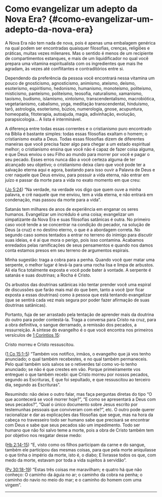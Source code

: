 # Como evangelizar um adepto da Nova Era? {#como-evangelizar-um-adepto-da-nova-era}

A Nova Era não tem nada de nova, pois é apenas uma embalagem genérica na qual podem ser encontradas quaisquer filosofias, crenças, religiões e práticas, muitas vezes milenares. Mas o sentido é menos de um recipiente de compartimentos estanques, e mais de um liquidificador no qual você prepara uma vitamina espiritualista com os ingredientes que mais lhe agradam, às vezes até conflitantes e contraditórios entre si.

Dependendo da preferência da pessoa você encontrará nessa vitamina um pouco de gnosticismo, agnosticismo, animismo, ateísmo, deísmo, esoterismo, espiritismo, hedonismo, humanismo, monoteísmo, politeísmo, misticismo, panteísmo, politeísmo, teosofia, naturalismo, xamanismo, taoísmo, budismo, islamismo, xintoísmo, transcendentalismo, macrobiótica, vegetarianismo, cabalismo, yoga, meditação transcendental, hinduísmo, tarô, astrologia, esoterismo, búzios, numerologia, gnose, acupuntura, homeopatia, fitoterapia, autoajuda, magia, adivinhação, evolução, parapsicologia... A lista é interminável.

A diferença entre todas essas correntes e o cristianismo puro encontrado na Bíblia é bastante simples: todas essas filosofias exaltam o homem; o cristianismo exalta a Deus. Todas essas filosofias dizem de diferentes maneiras que você precisa fazer algo para chegar a um estado espiritual melhor; o cristianismo ensina que você não é capaz de fazer coisa alguma, e que Deus enviou o seu Filho ao mundo para morrer por você e pagar o seu pecado. Esses erros nunca dão a você certeza alguma de ter alcançado seu objetivo; o cristianismo deixa claro que você pode ter a salvação eterna aqui e agora, bastando para isso ouvir a Palavra de Deus e crer naquele que Deus enviou, para possuir a vida eterna, não entrar em juízo e passar da morte para a vida no exato momento em que creu:

([Jo 5:24](http://bibliaonline.com.br/acf/jo/5/24)) “Na verdade, na verdade vos digo que quem ouve a minha palavra, e crê naquele que me enviou, tem a vida eterna, e não entrará em condenação, mas passou da morte para a vida”.

Satanás tem milhares de anos de experiência em enganar os seres humanos. Evangelizar um incrédulo é uma coisa; evangelizar um simpatizante da Nova Era e suas filosofias satânicas é outra. No primeiro caso você tende a se concentrar na condição do pecador, na solução de Deus (a cruz) e no destino eterno, o que é a abordagem correta. No segundo caso somos tentados a entrar no terreno do inimigo para discutir suas ideias, e é aí que mora o perigo, pois isso contamina. Acabamos enredados pelas ramificações de seus pensamentos e quando nos damos conta estamos presos em seu terreno de argumentos espirais.

Minha sugestão: traga a cobra para a penha. Quando você quer matar uma serpente, o melhor lugar é levá-la para uma rocha lisa e limpa de arbustos. Ali ela fica totalmente exposta e você pode bater à vontade. A serpente é satanás e suas doutrinas; a Rocha é Cristo.

Os arbustos das doutrinas satânicas irão tentar prender você uma espiral de discussões que farão mais mal do que bem, tanto a você (por ficar exposta a essas doutrinas) como à pessoa que está tentando evangelizar (que se sentirá cada vez mais segura por poder fazer afirmação de suas doutrinas satânicas).

Portanto, fuja de ser arrastado pela tentação de aprender mais da doutrina do outro para poder contestá-la. Traga a conversa para Cristo na cruz, para a obra definitiva, o sangue derramado, a remissão dos pecados, a ressurreição. A síntese do evangelho é o que você encontra nos primeiros versículos de [1 Coríntios 15](http://bibliaonline.com.br/acf/1co/15):

Cristo morreu e Cristo ressuscitou.

([1 Co 15:1-5](http://bibliaonline.com.br/acf/1co/15/1-5)) “Também vos notifico, irmãos, o evangelho que já vos tenho anunciado; o qual também recebestes, e no qual também permaneceis. Pelo qual também sois salvos se o retiverdes tal como vo-lo tenho anunciado; se não é que crestes em vão. Porque primeiramente vos entreguei o que também recebi: que Cristo morreu por nossos pecados, segundo as Escrituras, E que foi sepultado, e que ressuscitou ao terceiro dia, segundo as Escrituras”.

Resumindo: não deixe o outro falar, mas faça perguntas diretas do tipo “O que acontecerá se você morrer hoje?”, “E como se apresentará a Deus com seus pecados?”, “Qual o único documento sobre Jesus escrito por testemunhas pessoais que conviveram com ele?”, etc. O outro pode querer racionalizar e dar as explicações das filosofias que segue, mas na hora da cabeça no travesseiro todo ser humano sabe que precisará se encontrar com Deus e sabe que seus pecados são um impedimento. Todo ser humano que não foi salvo teme a morte, pois a obra de Cristo também tem por objetivo nos resgatar desse medo:

([Hb 2:14-15](http://bibliaonline.com.br/acf/hb/2/14-15)) “E, visto como os filhos participam da carne e do sangue, também ele participou das mesmas coisas, para que pela morte aniquilasse o que tinha o império da morte, isto é, o diabo; E livrasse todos os que, com medo da morte, estavam por toda a vida sujeitos à servidão”.

([Pv 30:18-19](http://bibliaonline.com.br/acf/pv/30/18-19)) “Estas três coisas me maravilham; e quatro há que não conheço: O caminho da águia no ar; o caminho da cobra na penha; o caminho do navio no meio do mar; e o caminho do homem com uma virgem”.

*****